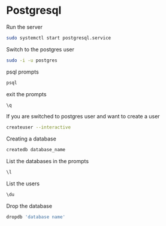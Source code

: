 # Postgresql

Run the server

```sh
sudo systemctl start postgresql.service
```

Switch to the postgres user

```sh
sudo -i -u postgres
```

psql prompts

```sh
psql
```

exit the prompts

```sh
\q
```

If you are switched to postgres user and want to create a user

```sh
createuser --interactive
```

Creating a database

```sh
createdb database_name
```

List the databases in the prompts

```sh
\l
```

List the users

```sh
\du
```

Drop the database

```sh
dropdb 'database name'

```
